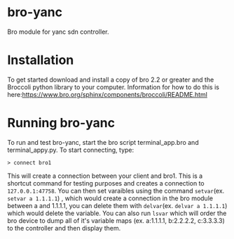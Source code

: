 bro-yanc
========

Bro module for yanc sdn controller. 

Installation
============
To get started download and install a copy of bro 2.2 or greater and the Broccoli python library to your computer. Information for how to do this is here:https://www.bro.org/sphinx/components/broccoli/README.html

Running bro-yanc
================
To run and test bro-yanc, start the bro script terminal_app.bro and terminal_appy.py. To start connecting, type:

```> connect bro1```

This will create a connection between your client and bro1. This is a shortcut command for testing purposes and creates a connection to ```127.0.0.1:47758```. You can then set varaibles using the command ```setvar```(ex. ```setvar a 1.1.1.1```) , which would create a connection in the bro module between a and 1.1.1.1, you can delete them with ```delvar```(ex. ```delvar a 1.1.1.1```) which would delete the variable. You can also run ```lsvar``` which will order the bro device to dump all of it's variable maps (ex. a:1.1.1.1, b:2.2.2.2, c:3.3.3.3) to the controller and then display them. 

